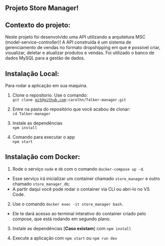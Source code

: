 ## Projeto Store Manager!

## Contexto do projeto:
Neste projeto foi desenvolvido uma API utilizando a arquitetura MSC (model-service-controller)!
A API construída é um sistema de gerenciamento de vendas no formato dropshipping em que é possível criar, visualizar, deletar e atualizar produtos e vendas. Foi utilizado o banco de dados MySQL para a gestão de dados.

## Instalação Local:
Para rodar a aplicação em sua maquina.

1. Clone o repositorio. Use o comando:</br>
  <code>git clone git@github.com:carolhn/Talker-manager.git</code></br>
  
2. Entre na pasta do repositório que você acabou de clonar:</br>
<code>cd Talker-manager</code>

3. Instale as dependências</br>
<code>npm install</code>

4. Comando para executar o app</br>
<code>npm start</code>



## Instalação com Docker:
1. Rode o serviço `node` e `db` com o comando `docker-compose up -d`.
  - Esse serviço irá inicializar um container chamado `store_manager` e outro chamado `store_manager_db`;
  - A partir daqui você pode rodar o container via CLI ou abri-lo no VS Code.

2. Use o comando `docker exec -it store_manager bash`.
  - Ele te dará acesso ao terminal interativo do container criado pelo compose, que está rodando em segundo plano.

3. Instale as dependências [**Caso existam**] com `npm install`

4. Execute a aplicação com `npm start` ou `npm run dev`

